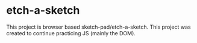 # etch-a-sketch
This project is browser based sketch-pad/etch-a-sketch. This project was created to continue practicing JS (mainly the DOM).